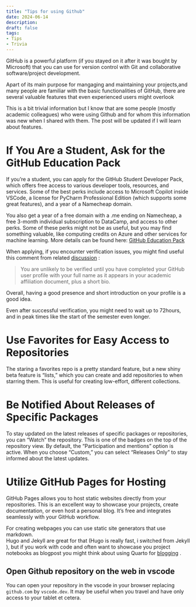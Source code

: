 ```yaml
---
title: "Tips for using Github"
date: 2024-06-14
description:
draft: false
tags:
- Tips
- Trivia
---
```


GitHub is a powerful platform (if you stayed on it after it was bought by Microsoft) that you can use for version control with Git and collaborative software/project development.

Apart of its main purpose for mangaging and maintaining your projects,and many people are familiar with the basic functionalities of GitHub, there are several valuable features that even experienced users might overlook

This is a bit trivial information but I know that are some people (mostly academic colleagues) who were using Github and for whom this information was new when I shared with them. The post will be updated if I will learn about features.

# If You Are a Student, Ask for the GitHub Education Pack

If you’re a student, you can apply for the GitHub Student Developer Pack, which offers free access to various developer tools, resources, and services. Some of the best perks include access to Microsoft Copilot inside VSCode, a license for PyCharm Professional Edition (which supports some great features), and a year of a Namecheap domain.

You also get a year of a free domain with a .me ending on Namecheap, a free 3-month individual subscription to DataCamp, and access to other perks. Some of these perks might not be as useful, but you may find something valuable, like computing credits on Azure and other services for machine learning. More details can be found here: [GitHub Education Pack](https://education.github.com/pack)

When applying, if you encounter verification issues, you might find useful this comment from related [discussion](https://github.com/orgs/community/discussions/61537) :

>You are unlikely to be verified until you have completed your GitHub user profile with your full name as it appears in your academic affiliation document, plus a short bio.

Overall, having a good presence and short introduction on your profile is a good idea.

Even after successful verification, you might need to wait up to 72hours, and in peak times like the start of the semester even longer.

# Use Favorites for Easy Access to Repositories

 The staring a favorites repo is a pretty standard feature, but a new shiny beta feature is “lists,” which you can create and add repositories to when starring them. This is useful for creating low-effort, different collections.

# Be Notified About Releases of Specific Packages

To stay updated on the latest releases of specific packages or repositories, you can “Watch” the repository. This is one of the badges on the top of the repository view. By default, the “Participation and mentions” option is active. When you choose “Custom,” you can select “Releases Only” to stay informed about the latest updates.

# Utilize GitHub Pages for Hosting

GitHub Pages allows you to host static websites directly from your repositories. This is an excellent way to showcase your projects, create documentation, or even host a personal blog. It’s free and integrates seamlessly with your GitHub workflow.  

For creating webpages you can use static site generators that use markdown.  
Hugo and Jekyll are great for that (Hugo is really fast, i switched from Jekyll ), but if you work with code and often want to showcase you project notebooks as blogpost you might think about using Quarto for [blogging](https://quarto.org/docs/websites/website-blog.html) .

## Open Github repository on the web in vscode

You can open your repository in the vscode in your browser replacing `github.com` by `vscode.dev`. It may be useful when you travel and have only access to your tablet et cetera.
